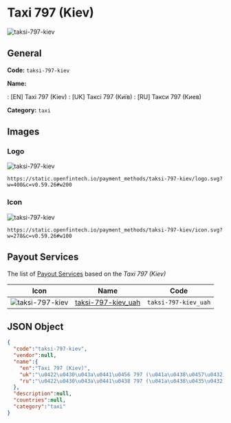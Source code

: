 
# Taxi 797 (Kiev) 
![taksi-797-kiev](https://static.openfintech.io/payment_methods/taksi-797-kiev/logo.svg?w=400&c=v0.59.26#w200)  

## General 
**Code:** `taksi-797-kiev` 
 
**Name:** 
 
:	[EN] Taxi 797 (Kiev) 
:	[UK] Таксі 797 (Київ) 
:	[RU] Такси 797 (Киев) 
 
**Category:** `taxi` 
 

## Images 

### Logo 
![taksi-797-kiev](https://static.openfintech.io/payment_methods/taksi-797-kiev/logo.svg?w=400&c=v0.59.26#w200)  

```
https://static.openfintech.io/payment_methods/taksi-797-kiev/logo.svg?w=400&c=v0.59.26#w200
```  

### Icon 
![taksi-797-kiev](https://static.openfintech.io/payment_methods/taksi-797-kiev/icon.svg?w=278&c=v0.59.26#w100)  

```
https://static.openfintech.io/payment_methods/taksi-797-kiev/icon.svg?w=278&c=v0.59.26#w100
```  

## Payout Services 
 
The list of [Payout Services](/payout-services/) based on the _Taxi 797 (Kiev)_ 

|Icon|Name|Code| 
|:---:|:---:|:---:| 
|![taksi-797-kiev](https://static.openfintech.io/payout_methods/taksi-797-kiev/icon.svg?w=278&c=v0.59.26#w40) |[taksi-797-kiev_uah](/payout-services/taksi-797-kiev_uah/)|`taksi-797-kiev_uah`| 
 

## JSON Object 

```json
{
  "code":"taksi-797-kiev",
  "vendor":null,
  "name":{
    "en":"Taxi 797 (Kiev)",
    "uk":"\u0422\u0430\u043a\u0441\u0456 797 (\u041a\u0438\u0457\u0432)",
    "ru":"\u0422\u0430\u043a\u0441\u0438 797 (\u041a\u0438\u0435\u0432)"
  },
  "description":null,
  "countries":null,
  "category":"taxi"
}
```  
